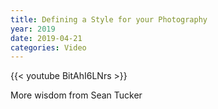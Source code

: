 ```yaml
---
title: Defining a Style for your Photography
year: 2019
date: 2019-04-21
categories: Video
---
```


{{< youtube BitAhI6LNrs >}}

More wisdom from Sean Tucker
